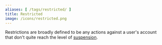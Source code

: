 ```yaml
---
aliases: [ /tags/restricted/ ]
title: Restricted
image: /icons/restricted.png
---
```


Restrictions are broadly defined to be any actions against a user's account
that don't quite reach the level of [suspension](/t/suspended/).
